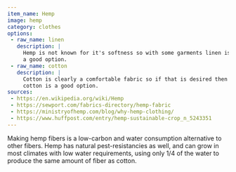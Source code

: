 ```yaml
---
item_name: Hemp
image: hemp
category: clothes
options:
 - raw_name: linen
   description: |
     Hemp is not known for it's softness so with some garments linen is
     a good option.
 - raw_name: cotton
   description: |
     Cotton is clearly a comfortable fabric so if that is desired then
     cotton is a good option. 
sources:
 - https://en.wikipedia.org/wiki/Hemp
 - https://sewport.com/fabrics-directory/hemp-fabric
 - https://ministryofhemp.com/blog/why-hemp-clothing/
 - https://www.huffpost.com/entry/hemp-sustainable-crop_n_5243351
---
```

Making hemp fibers is a low-carbon and water consumption alternative to 
other fibers. Hemp has natural pest-resistancies as well, and can grow
in most climates with low water requirements, using only 1/4 of the
water to produce the same amount of fiber as cotton.
